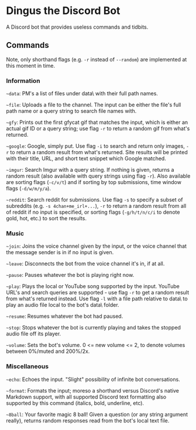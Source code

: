 # Dingus the Discord Bot

A Discord bot that provides useless commands and tidbits.

## Commands
Note, only shorthand flags (e.g. `-r` instead of `--random`) are implemented at this moment in time.

### Information

`~data`: PM's a list of files under data\ with their full path names.

`~file`: Uploads a file to the channel. The input can be either the file's full path name or a query string to search file names with.

`~gfy`: Prints out the first gfycat gif that matches the input, which is either an actual gif ID or a query string; use flag `-r` to return a random gif from what's returned.

`~google`: Google, simply put. Use flag `-i` to search and return only images, `-r` to return a random result from what's returned. Site results will be printed with their title, URL, and short text snippet which Google matched.

`~imgur`: Search Imgur with a query string. If nothing is given, returns a random result (also available with query strings using flag `-r`). Also available are sorting flags (`-c/v/t`) and if sorting by top submissions, time window flags (`-d/w/m/y/a`).

`~reddit`: Search reddit for submissions. Use flag `-s` to specify a subset of subreddits (e.g. `-s 4chan+me_irl+...`), `-r` to return a random result from all of reddit if no input is specified, or sorting flags (`-g/h/t/n/c/i` to denote gold, hot, etc.) to sort the results.

### Music

`~join`: Joins the voice channel given by the input, or the voice channel that the message sender is in if no input is given.

`~leave`: Disconnects the bot from the voice channel it's in, if at all.

`~pause`: Pauses whatever the bot is playing right now.

`~play`: Plays the local or YouTube song supported by the input. YouTube URL's and search queries are supported - use flag `-r` to get a random result from what's returned instead. Use flag `-l` with a file path relative to data\ to play an audio file local to the bot's data\ folder.

`~resume`: Resumes whatever the bot had paused.

`~stop`: Stops whatever the bot is currently playing and takes the stopped audio file off its player.

`~volume`: Sets the bot's volume. 0 <= new volume <= 2, to denote volumes between 0%/muted and 200%/2x. 

### Miscellaneous

`~echo`: Echoes the input. "Slight" possibility of infinite bot conversations.

`~format`: Formats the input; moreso a shorthand versus Discord's native Markdown support, with all supported Discord text formatting also supported by this command (italics, bold, underline, etc).

`~8ball`: Your favorite magic 8 ball! Given a question (or any string argument really), returns random responses read from the bot's local text file.

